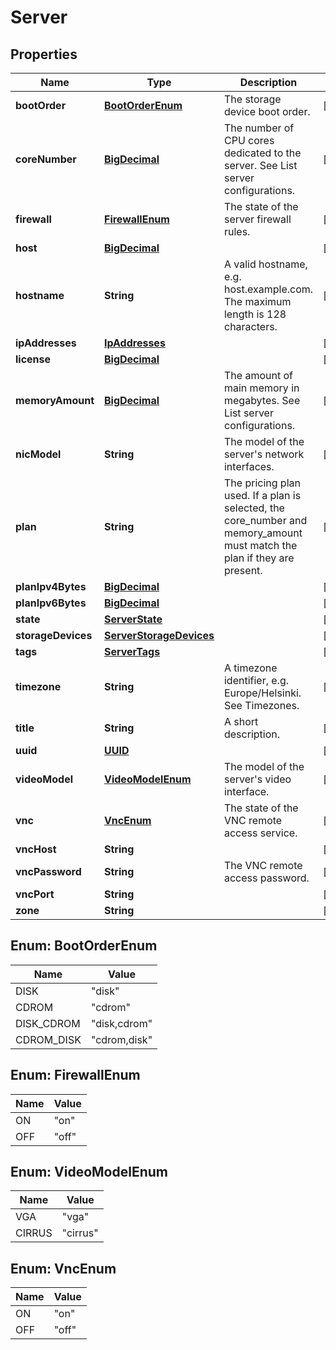 
# Server

## Properties
Name | Type | Description | Notes
------------ | ------------- | ------------- | -------------
**bootOrder** | [**BootOrderEnum**](#BootOrderEnum) | The storage device boot order. |  [optional]
**coreNumber** | [**BigDecimal**](BigDecimal.md) | The number of CPU cores dedicated to the server. See List server configurations. |  [optional]
**firewall** | [**FirewallEnum**](#FirewallEnum) | The state of the server firewall rules. |  [optional]
**host** | [**BigDecimal**](BigDecimal.md) |  |  [optional]
**hostname** | **String** | A valid hostname, e.g. host.example.com. The maximum length is 128 characters. |  [optional]
**ipAddresses** | [**IpAddresses**](IpAddresses.md) |  |  [optional]
**license** | [**BigDecimal**](BigDecimal.md) |  |  [optional]
**memoryAmount** | [**BigDecimal**](BigDecimal.md) | The amount of main memory in megabytes. See List server configurations. |  [optional]
**nicModel** | **String** | The model of the server&#39;s network interfaces. |  [optional]
**plan** | **String** | The pricing plan used. If a plan is selected, the core_number and  memory_amount must match the plan if they are present. |  [optional]
**planIpv4Bytes** | [**BigDecimal**](BigDecimal.md) |  |  [optional]
**planIpv6Bytes** | [**BigDecimal**](BigDecimal.md) |  |  [optional]
**state** | [**ServerState**](ServerState.md) |  |  [optional]
**storageDevices** | [**ServerStorageDevices**](ServerStorageDevices.md) |  |  [optional]
**tags** | [**ServerTags**](ServerTags.md) |  |  [optional]
**timezone** | **String** | A timezone identifier, e.g. Europe/Helsinki. See Timezones. |  [optional]
**title** | **String** | A short description. |  [optional]
**uuid** | [**UUID**](UUID.md) |  |  [optional]
**videoModel** | [**VideoModelEnum**](#VideoModelEnum) | The model of the server&#39;s video interface. |  [optional]
**vnc** | [**VncEnum**](#VncEnum) | The state of the VNC remote access service. |  [optional]
**vncHost** | **String** |  |  [optional]
**vncPassword** | **String** | The VNC remote access password. |  [optional]
**vncPort** | **String** |  |  [optional]
**zone** | **String** |  |  [optional]


<a name="BootOrderEnum"></a>
## Enum: BootOrderEnum
Name | Value
---- | -----
DISK | &quot;disk&quot;
CDROM | &quot;cdrom&quot;
DISK_CDROM | &quot;disk,cdrom&quot;
CDROM_DISK | &quot;cdrom,disk&quot;


<a name="FirewallEnum"></a>
## Enum: FirewallEnum
Name | Value
---- | -----
ON | &quot;on&quot;
OFF | &quot;off&quot;


<a name="VideoModelEnum"></a>
## Enum: VideoModelEnum
Name | Value
---- | -----
VGA | &quot;vga&quot;
CIRRUS | &quot;cirrus&quot;


<a name="VncEnum"></a>
## Enum: VncEnum
Name | Value
---- | -----
ON | &quot;on&quot;
OFF | &quot;off&quot;



